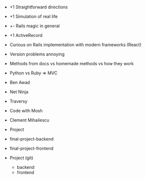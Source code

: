 - +1 Straightforward directions
- +1 Simulation of real life
- +- Rails magic in general
- +1 ActiveRecord
- Curious on Rails implementation with modern frameworks (React)
- Version problems annoying
- Methods from docs vs homemade methods vs how they work
- Python vs Ruby => MVC

- Ben Awad
- Net Ninja
- Traversy
- Code with Mosh
- Clement Mihailescu

- Project
- final-project-backend
- final-project-frontend

- Project (git)
  - backend
  - frontend
